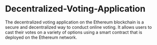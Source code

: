 # Decentralized-Voting-Application
The decentralized voting application on the Ethereum blockchain is a secure and decentralized way to conduct online voting. It allows users to cast their votes on a variety of options using a smart contract that is deployed on the Ethereum network.
